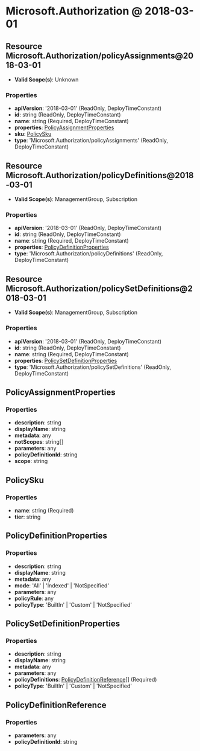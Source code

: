 # Microsoft.Authorization @ 2018-03-01

## Resource Microsoft.Authorization/policyAssignments@2018-03-01
* **Valid Scope(s)**: Unknown
### Properties
* **apiVersion**: '2018-03-01' (ReadOnly, DeployTimeConstant)
* **id**: string (ReadOnly, DeployTimeConstant)
* **name**: string (Required, DeployTimeConstant)
* **properties**: [PolicyAssignmentProperties](#policyassignmentproperties)
* **sku**: [PolicySku](#policysku)
* **type**: 'Microsoft.Authorization/policyAssignments' (ReadOnly, DeployTimeConstant)

## Resource Microsoft.Authorization/policyDefinitions@2018-03-01
* **Valid Scope(s)**: ManagementGroup, Subscription
### Properties
* **apiVersion**: '2018-03-01' (ReadOnly, DeployTimeConstant)
* **id**: string (ReadOnly, DeployTimeConstant)
* **name**: string (Required, DeployTimeConstant)
* **properties**: [PolicyDefinitionProperties](#policydefinitionproperties)
* **type**: 'Microsoft.Authorization/policyDefinitions' (ReadOnly, DeployTimeConstant)

## Resource Microsoft.Authorization/policySetDefinitions@2018-03-01
* **Valid Scope(s)**: ManagementGroup, Subscription
### Properties
* **apiVersion**: '2018-03-01' (ReadOnly, DeployTimeConstant)
* **id**: string (ReadOnly, DeployTimeConstant)
* **name**: string (Required, DeployTimeConstant)
* **properties**: [PolicySetDefinitionProperties](#policysetdefinitionproperties)
* **type**: 'Microsoft.Authorization/policySetDefinitions' (ReadOnly, DeployTimeConstant)

## PolicyAssignmentProperties
### Properties
* **description**: string
* **displayName**: string
* **metadata**: any
* **notScopes**: string[]
* **parameters**: any
* **policyDefinitionId**: string
* **scope**: string

## PolicySku
### Properties
* **name**: string (Required)
* **tier**: string

## PolicyDefinitionProperties
### Properties
* **description**: string
* **displayName**: string
* **metadata**: any
* **mode**: 'All' | 'Indexed' | 'NotSpecified'
* **parameters**: any
* **policyRule**: any
* **policyType**: 'BuiltIn' | 'Custom' | 'NotSpecified'

## PolicySetDefinitionProperties
### Properties
* **description**: string
* **displayName**: string
* **metadata**: any
* **parameters**: any
* **policyDefinitions**: [PolicyDefinitionReference](#policydefinitionreference)[] (Required)
* **policyType**: 'BuiltIn' | 'Custom' | 'NotSpecified'

## PolicyDefinitionReference
### Properties
* **parameters**: any
* **policyDefinitionId**: string

